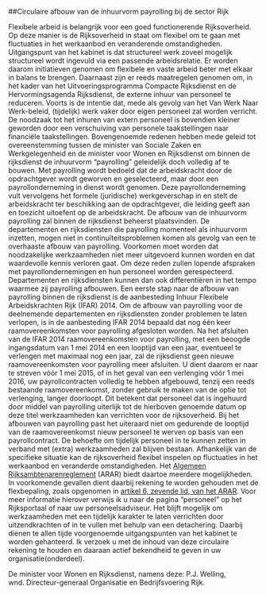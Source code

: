 <meta http-equiv='Content-Type' content='text/html; charset=utf-8' />

##Circulaire afbouw van de inhuurvorm payrolling bij de sector Rijk

Flexibele arbeid is belangrijk voor een goed functionerende Rijksoverheid. Op deze manier is de Rijksoverheid in staat om flexibel om te gaan met fluctuaties in het werkaanbod en veranderende omstandigheden. Uitgangspunt van het kabinet is dat structureel werk zoveel mogelijk structureel wordt ingevuld via een passende arbeidsrelatie. Er worden daarom initiatieven genomen om flexibele en vaste arbeid beter met elkaar in balans te brengen. Daarnaast zijn er reeds maatregelen genomen om, in het kader van het Uitvoeringsprogramma Compacte Rijksdienst en de Hervormingsagenda Rijksdienst, de externe inhuur van personeel te reduceren. Voorts is de intentie dat, mede als gevolg van het Van Werk Naar Werk-beleid, (tijdelijk) werk vaker door eigen personeel zal worden verricht. De noodzaak tot het inhuren van extern personeel is bovendien kleiner geworden door een verschuiving van personele taakstellingen naar financiële taakstellingen. Bovengenoemde redenen hebben mede geleid tot overeenstemming tussen de minister van Sociale Zaken en Werkgelegenheid en de minister voor Wonen en Rijksdienst om binnen de rijksdienst de inhuurvorm “payrolling” geleidelijk doch volledig af te bouwen. Met payrolling wordt bedoeld dat de arbeidskracht door de opdrachtgever wordt geworven en geselecteerd, maar door een payrollonderneming in dienst wordt genomen. Deze payrollonderneming vult vervolgens het formele (juridische) werkgeverschap in en stelt de arbeidskracht ter beschikking aan de opdrachtgever, die leiding geeft aan en toezicht uitoefent op de arbeidskracht. De afbouw van de inhuurvorm payrolling zal binnen de rijksdienst beheerst plaatsvinden. De departementen en rijksdiensten die payrolling momenteel als inhuurvorm inzetten, mogen niet in continuïteitsproblemen komen als gevolg van een te overhaaste afbouw van payrolling. Voorkomen moet worden dat noodzakelijke werkzaamheden niet meer uitgevoerd kunnen worden en dat waardevolle kennis verloren gaat. Om deze reden zullen lopende afspraken met payrollondernemingen en hun personeel worden gerespecteerd. Departementen en rijksdiensten kunnen dan ook differentiëren in het tempo waarmee zij payrolling afbouwen. Een eerste stap naar de afbouw van payrolling binnen de rijksdienst is de aanbesteding Inhuur Flexibele Arbeidskrachten Rijk (IFAR) 2014. Om de afbouw van payrolling voor de deelnemende departementen en rijksdiensten zonder problemen te laten verlopen, is in de aanbesteding IFAR 2014 bepaald dat nog één keer raamovereenkomsten voor payrolling afgesloten worden. Na het afsluiten van de IFAR 2014 raamovereenkomsten voor payrolling, met een beoogde ingangsdatum van 1 mei 2014 en een looptijd van een jaar, eventueel te verlengen met maximaal nog een jaar, zal de rijksdienst geen nieuwe raamovereenkomsten voor payrolling meer afsluiten. U dient daarom er naar te streven vóór 1 mei 2015, of in het geval van een verlenging vóór 1 mei 2016, uw payrollcontracten volledig te hebben afgebouwd, tenzij een reeds bestaande raamovereenkomst, zonder gebruik te maken van de optie tot verlenging, langer doorloopt. Dit betekent dat personeel dat is ingehuurd door middel van payrolling uiterlijk tot de hierboven genoemde datum op deze titel werkzaamheden kan verrichten voor de rijksoverheid. Bij het afbouwen van payrolling past het uiteraard niet om gedurende de looptijd van de raamovereenkomst nieuw personeel te werven op basis van een payrollcontract. De behoefte om tijdelijk personeel in te kunnen zetten in verband met (extra) werkzaamheden zal blijven bestaan. Afhankelijk van de specifieke situatie kan de rijksoverheid flexibel inspelen op fluctuaties in het werkaanbod en veranderde omstandigheden. Het [Algemeen Rijksambtenarenreglement](../../../../../../../../../../../../AMvB/algemeen/rijksambtenarenreglement/BWBR0001950/README.md) (ARAR) biedt daartoe meerdere mogelijkheden. In voorkomende gevallen dient daarbij rekening te worden gehouden met de flexbepaling, zoals opgenomen in [artikel 6, zevende lid, van het ARAR](../../../../../../../../../../../../AMvB/algemeen/rijksambtenarenreglement/BWBR0001950/README.md). Voor meer informatie hierover verwijs ik u naar de pagina “personeel” op het Rijksportaal of naar uw personeelsadviseur. Het blijft mogelijk om werkzaamheden met een tijdelijk karakter te laten verrichten door uitzendkrachten of in te vullen met behulp van een detachering. Daarbij dienen te allen tijde voorgenoemde uitgangspunten van het kabinet te worden gehanteerd. Ik verzoek u met de inhoud van deze circulaire rekening te houden en daaraan actief bekendheid te geven in uw organisatie(onderdeel).    

De 
minister voor Wonen en Rijksdienst, namens deze: 
P.J. Welling,  
wnd. Directeur-generaal Organisatie en Bedrijfsvoering Rijk.    
